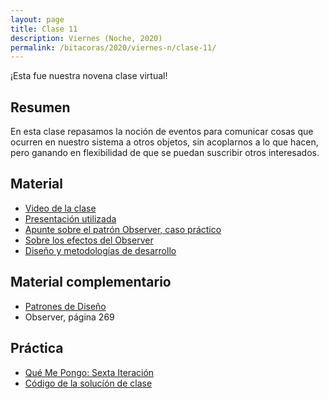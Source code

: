 ```yaml
---
layout: page
title: Clase 11
description: Viernes (Noche, 2020)
permalink: /bitacoras/2020/viernes-n/clase-11/
---
```


¡Esta fue nuestra novena clase virtual!

## Resumen

En esta clase repasamos la noción de eventos para comunicar cosas que ocurren en nuestro sistema a otros objetos, sin acoplarnos a lo que hacen, pero ganando en flexibilidad de que se puedan suscribir otros interesados.


## Material

- [Video de la clase](https://us02web.zoom.us/rec/share/3PF3L6372TlOH6vPtmuHR65_Mo_Paaa80XdMr6Vfzxz9b2Fxn2v7iPw_o35j8MG6?startTime=1593209247000)
- [Presentación utilizada](https://docs.google.com/presentation/d/18y4Xr1nMGFd2Kh2z-SSLdK1NwgOhMbe2xnNAk8PEhAs/edit)
- [Apunte sobre el patrón Observer, caso práctico](https://docs.google.com/document/d/1h8Cce8faTG65RXoElPvAsPS-I8H2MxMbemzMcYCL56I/edit)
- [Sobre los efectos del Observer](https://docs.google.com/document/d/1UwTcRLugqDgZuqfWvOxckwk27UBjDo70AF1znzX24QM/edit#heading=h.y04j3mise0wn)
- [Diseño y metodologías de desarrollo](https://docs.google.com/document/d/11PQO8NPSOV4SW0ZwtFsh4RCtWubuEBV6E5qPicqJNKs/edit)

## Material complementario

- [Patrones de Diseño](https://www.utnianos.com.ar/foro/attachment.php?aid=3577)
- Observer, página 269

## Práctica

- [Qué Me Pongo: Sexta Iteración](https://docs.google.com/document/d/1NxqhJj70kt-_4aw-CawlISdJZyedzoOcLAVJAZVZISE/edit#)
- [Código de la solucíón de clase](https://gist.github.com/flbulgarelli/ef546da56968d24c0284d8e43152946a)
